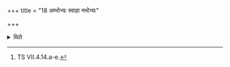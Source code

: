+++
title = "18 अम्भोभ्यः स्वाहा नभोभ्यः"

+++

<details><summary>थिते</summary>

18. (then the offerings called) Ambhas, Nabhas and Mahas with ambhobhyaḥ svāhā, nabhobhyaḥ svāhā, mahobhyaḥ svāhā[^20].   

[^20]: TS VII.4.14.a-e.  
</details>
